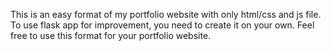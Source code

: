 This is an easy format of my portfolio website with only html/css and js file.
To use flask app for improvement, you need to create it on your own.
Feel free to use this format for your portfolio website.
